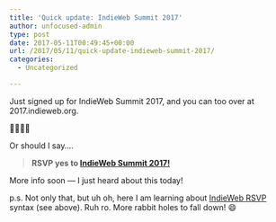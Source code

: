 ```yaml
---
title: 'Quick update: IndieWeb Summit 2017'
author: unfocused-admin
type: post
date: 2017-05-11T00:49:45+00:00
url: /2017/05/11/quick-update-indieweb-summit-2017/
categories:
  - Uncategorized

---
```

Just signed up for IndieWeb Summit 2017, and you can too over at 2017.indieweb.org.

🎉🎉🎉🎉

Or should I say&#8230;.

> <div class="h-entry">
>   <strong>RSVP <span class="p-rsvp">yes</span> to <a class="u-in-reply-to" href="https://2017.indieweb.org/">IndieWeb Summit 2017!<br /> </a></strong>
> </div>

More info soon &#8212; I just heard about this today!

p.s. Not only that, but uh oh, here I am learning about [IndieWeb RSVP][1] syntax (see above). Ruh ro. More rabbit holes to fall down! 😄

 [1]: https://indieweb.org/RSVP